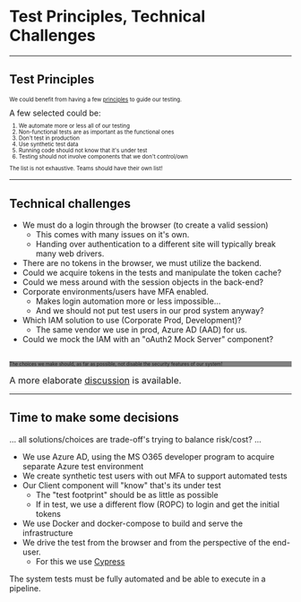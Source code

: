 <!-- markdownlint-disable MD033 -->
# Test Principles, Technical Challenges

---

## Test Principles

<div style="font-size:0.7em">

We could benefit from having a few [principles](https://en.wikipedia.org/wiki/Principle) to guide our testing.
</div>
A few selected could be:

<div style="font-size:0.7em">

1. We automate more or less all of our testing<!-- .element: class="fragment" data-fragment-index="1" -->
2. Non-functional tests are as important as the functional ones<!-- .element: class="fragment" data-fragment-index="2" -->
3. Don't test in production<!-- .element: class="fragment" data-fragment-index="3" -->
4. Use synthetic test data<!-- .element: class="fragment" data-fragment-index="4" -->
5. Running code should not know that it's under test<!-- .element: class="fragment" data-fragment-index="5" -->
6. Testing should not involve components that we don't control/own<!-- .element: class="fragment" data-fragment-index="6" -->

The list is not exhaustive. Teams should have their own list!<!-- .element: class="fragment" data-fragment-index="6" style="font-size:0.6em"-->

</div>

---

## Technical challenges

<div><!-- .element: style="font-size:0.6em"-->

- We must do a login through the browser (to create a valid session)
  - This comes with many issues on it's own.
  - Handing over authentication to a different site will typically break many web drivers.
- There are no tokens in the browser, we must utilize the backend.<!-- .element: class="fragment" data-fragment-index="2" -->
- Could we acquire tokens in the tests and manipulate the token cache?<!-- .element: class="fragment" data-fragment-index="3" -->
- Could we mess around with the session objects in the back-end?<!-- .element: class="fragment" data-fragment-index="4" -->
- Corporate environments/users have MFA enabled.<!-- .element: class="fragment" data-fragment-index="5" -->
  - Makes login automation more or less impossible...<!-- .element: class="fragment" data-fragment-index="5" -->
  - And we should not put test users in our prod system anyway?<!-- .element: class="fragment" data-fragment-index="5" -->
- Which IAM solution to use (Corporate Prod, Development)?<!-- .element: class="fragment" data-fragment-index="6" -->
  - The same vendor we use in prod, Azure AD (AAD) for us.<!-- .element: class="fragment" data-fragment-index="6" -->
- Could we mock the IAM with an "oAuth2 Mock Server" component?<!-- .element: class="fragment" data-fragment-index="7" -->

</div>
</br>
<div style="background-color:grey; font-size:0.6em">The choices we make should, as far as possible, not disable the security features of our system!</div><!-- .element: class="fragment" data-fragment-index="8" -->

<font size="3em">A more elaborate [discussion](https://github.com/larskaare/pawa-system-testing/blob/main/scenario/doc/the-test-challenges.md) is available.</font><!-- .element: class="fragment" data-fragment-index="8" -->

---

## Time to make some decisions

... all solutions/choices are trade-off's trying to balance risk/cost? ...

<div><!-- .element: style="font-size:0.6em"-->

- We use Azure AD, using the MS O365 developer program to acquire separate Azure test environment
- We create synthetic test users with out MFA to support automated tests <!-- .element: class="fragment" data-fragment-index="1" -->
- Our Client component will "know" that's its under test<!-- .element: class="fragment" data-fragment-index="2" -->
  - The "test footprint" should be as little as possible<!-- .element: class="fragment" data-fragment-index="2" -->
  - If in test, we use a different flow (ROPC) to login and get the initial tokens<!-- .element: class="fragment" data-fragment-index="2" -->
- We use Docker and docker-compose to build and serve the infrastructure<!-- .element: class="fragment" data-fragment-index="3" -->
- We drive the test from the browser and from the perspective of the end-user.<!-- .element: class="fragment" data-fragment-index="4" -->
  - For this we use [Cypress](https://www.cypress.io/) <!-- .element: class="fragment" data-fragment-index="4" -->
  
</div>

The system tests must be fully automated and be able to execute in a pipeline.<!-- .element: style="font-size:0.8em" class="fragment" data-fragment-index="5"-->
